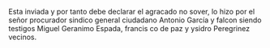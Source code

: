 Esta inviada y por tanto debe declarar el agracado no sover, lo hizo por el señor procurador sindico general ciudadano Antonio García y falcon siendo testigos Miguel Geranimo Espada, francis co de paz y ysidro Peregrinez vecinos.